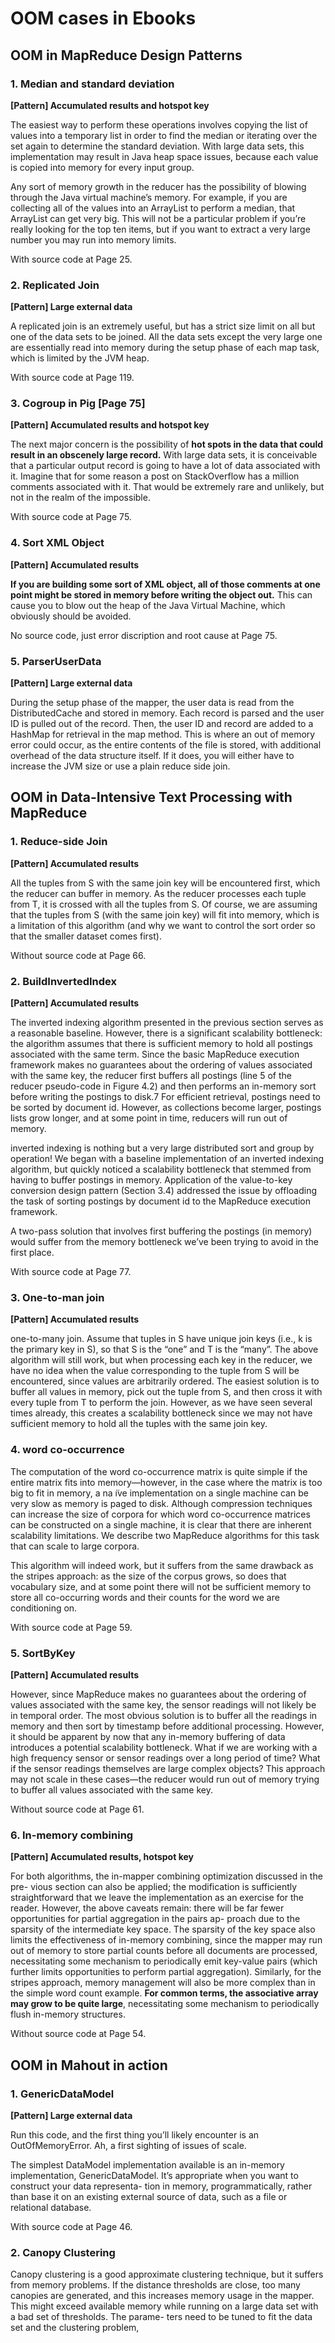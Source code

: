 # OOM cases in Ebooks
## OOM in MapReduce Design Patterns

### 1. Median and standard deviation

**[Pattern] Accumulated results and hotspot key**
The easiest way to perform these operations involves copying the list of values into a temporary list in order to find the median or iterating over the set again to determine the standard deviation. With large data sets, this implementation may result in Java heap space issues, because each value is copied into memory for every input group. 

Any sort of memory growth in the reducer has the possibility of blowing through the Java virtual machine’s memory. For example, if you are collecting all of the values into an ArrayList to perform a median, that ArrayList can get very big. This will not be a particular problem if you’re really looking for the top ten items, but if you want to extract a very large number you may run into memory limits.

With source code at  Page 25.

### 2. Replicated Join 

**[Pattern] Large external data**

A replicated join is an extremely useful, but has a strict size limit on all but one of the data sets to be joined. All the data sets except the very large one are essentially read into memory during the setup phase of each map task, which is limited by the JVM heap.

With source code at Page 119.

### 3. Cogroup in Pig [Page 75]

**[Pattern] Accumulated results and hotspot key**

The next major concern is the possibility of **hot spots in the data that could result in an obscenely large record.** With large data sets, it is conceivable that a particular output record is going to have a lot of data associated with it. Imagine that for some reason a post on StackOverflow has a million comments associated with it. That would be extremely rare and unlikely, but not in the realm of the impossible.  

With source code at Page 75.
### 4. Sort XML Object 

**[Pattern] Accumulated results**

**If you are building some sort of XML object, all of those comments at one point might be stored in memory before writing the object out.** This can cause you to blow out the heap of the Java Virtual Machine, which obviously should be avoided.

No source code, just error discription and root cause at Page 75.

### 5. ParserUserData

**[Pattern] Large external data**

During the setup phase of the mapper, the user data is read from the DistributedCache and stored in memory. Each record is parsed and the user ID is pulled out of the record. Then, the user ID and record are added to a HashMap for retrieval in the map method. This is where an out of memory error could occur, as the entire contents of the file is stored, with additional overhead of the data structure itself. If it does, you will either have to increase the JVM size or use a plain reduce side join.



## OOM in Data-Intensive Text Processing with MapReduce

### 1. Reduce-side Join

**[Pattern] Accumulated results**

All the tuples from S with the same join key will be encountered first, which the reducer can buffer in memory. As the reducer processes each tuple from T, it is crossed with all the tuples from S. Of course, we are assuming that the tuples from S (with the same join key) will fit into memory, which is a limitation of this algorithm (and why we want to control the sort order so that the smaller dataset comes first).

Without source code at Page 66. 

### 2. BuildInvertedIndex

**[Pattern] Accumulated results**

The inverted indexing algorithm presented in the previous section serves as a reasonable baseline. However, there is a significant scalability bottleneck: the algorithm assumes that there is sufficient memory to hold all postings associated with the same term. Since the basic MapReduce execution framework makes no guarantees about the ordering of values associated with the same key, the reducer first buffers all postings (line 5 of the reducer pseudo-code in Figure 4.2) and then performs an in-memory sort before writing the postings to disk.7 For efficient retrieval, postings need to be sorted by document id. However, as collections become larger, postings lists grow longer, and at some point in time, reducers will run out of memory.

inverted indexing is nothing but a very large distributed sort and group by operation! We began with a baseline implementation of an inverted indexing algorithm, but quickly noticed a scalability bottleneck that stemmed from having to buffer postings in memory. Application of the value-to-key conversion design pattern (Section 3.4) addressed the issue by offloading the task of sorting postings by document id to the MapReduce execution framework.

A two-pass solution that involves first buffering the postings (in memory) would suffer from the memory bottleneck we’ve been trying to avoid in the first place.

With source code at Page 77.
### 3. One-to-man join

**[Pattern] Accumulated results**

one-to-many join. Assume that tuples in S have unique join keys (i.e., k is the primary key in S), so that S is the “one” and T is the “many”. The above algorithm will still work, but when processing each key in the reducer, we have no idea when the value corresponding to the tuple from S will be encountered, since values are arbitrarily ordered. The easiest solution is to buffer all values in memory, pick out the tuple from S, and then cross it with every tuple from T to perform the join. However, as we have seen several times already, this creates a scalability bottleneck since we may not have sufficient memory to hold all the tuples with the same join key.


### 4. word co-occurrence

The computation of the word co-occurrence matrix is quite simple if the entire matrix fits into memory—however, in the case where the matrix is too big to fit in memory, a na ̈ıve implementation on a single machine can be very slow as memory is paged to disk. Although compression techniques can increase the size of corpora for which word co-occurrence matrices can be constructed on a single machine, it is clear that there are inherent scalability limitations. We describe two MapReduce algorithms for this task that can scale to large corpora.

This algorithm will indeed work, but it suffers from the same drawback as the stripes approach: as the size of the corpus grows, so does that vocabulary size, and at some point there will not be sufficient memory to store all co-occurring words and their counts for the word we are conditioning on. 

With source code at Page 59.

### 5. SortByKey

**[Pattern] Accumulated results**

However, since MapReduce makes no guarantees about the ordering of values associated with the same key, the sensor readings will not likely be in temporal order. The most obvious solution is to buffer all the readings in memory and then sort by timestamp before additional processing. However, it should be apparent by now that any in-memory buffering of data introduces a potential scalability bottleneck. What if we are working with a high frequency sensor or sensor readings over a long period of time? What if the sensor readings themselves are large complex objects? This approach may not scale in these cases—the reducer would run out of memory trying to buffer all values associated with the same key.

Without source code at Page 61.


### 6. In-memory combining

**[Pattern] Accumulated results, hotspot key**

For both algorithms, the in-mapper combining optimization discussed in the pre- vious section can also be applied; the modification is sufficiently straightforward that we leave the implementation as an exercise for the reader. However, the above caveats remain: there will be far fewer opportunities for partial aggregation in the pairs ap- proach due to the sparsity of the intermediate key space. The sparsity of the key space also limits the effectiveness of in-memory combining, since the mapper may run out of memory to store partial counts before all documents are processed, necessitating some mechanism to periodically emit key-value pairs (which further limits opportunities to perform partial aggregation). Similarly, for the stripes approach, memory management will also be more complex than in the simple word count example. **For common terms, the associative array may grow to be quite large**, necessitating some mechanism to periodically flush in-memory structures.

Without source code at Page 54.


## OOM in Mahout in action

### 1. GenericDataModel
**[Pattern] Large external data**

Run this code, and the first thing you’ll likely encounter is an OutOfMemoryError. Ah, a first sighting of issues of scale. 

The simplest DataModel implementation available is an in-memory implementation, GenericDataModel. It’s appropriate when you want to construct your data representa- tion in memory, programmatically, rather than base it on an existing external source of data, such as a file or relational database.

With source code at Page 46.

### 2. Canopy Clustering

Canopy clustering is a good approximate clustering technique, but it suffers from memory problems. If the distance thresholds are close, too many canopies are generated, and this increases memory usage in the mapper. This might exceed available memory while running on a large data set with a bad set of thresholds. The parame- ters need to be tuned to fit the data set and the clustering problem,

